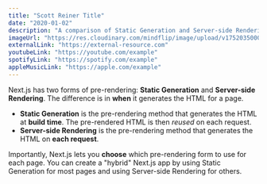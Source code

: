 ```yaml
---
title: "Scott Reiner Title"
date: "2020-01-02"
description: "A comparison of Static Generation and Server-side Rendering."
imageUrl: "https://res.cloudinary.com/mindflip/image/upload/v1752035000/healthcare%20reframed/Episodes/001_Scott_Reiner/EAA2BA93-D844-46EA-BB63-33F0BB69D207_r7lgtu.jpg"
externalLink: "https://external-resource.com"
youtubeLink: "https://youtube.com/example"
spotifyLink: "https://spotify.com/example"
appleMusicLink: "https://apple.com/example"
---
```

 
Next.js has two forms of pre-rendering: **Static Generation** and **Server-side Rendering**. The difference is in **when** it generates the HTML for a page.
 
- **Static Generation** is the pre-rendering method that generates the HTML at **build time**. The pre-rendered HTML is then _reused_ on each request.
- **Server-side Rendering** is the pre-rendering method that generates the HTML on **each request**.
 
Importantly, Next.js lets you **choose** which pre-rendering form to use for each page. You can create a "hybrid" Next.js app by using Static Generation for most pages and using Server-side Rendering for others.